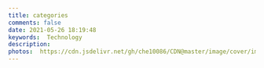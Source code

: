 ```yaml
---
title: categories
comments: false
date: 2021-05-26 18:19:48
keywords:  Technology
description:
photos:  https://cdn.jsdelivr.net/gh/che10086/CDN@master/image/cover/img3.jpg
---
```



